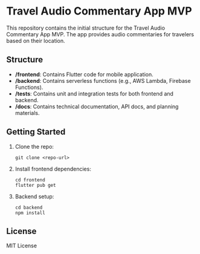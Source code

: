 # Travel Audio Commentary App MVP

This repository contains the initial structure for the Travel Audio Commentary App MVP. The app provides audio commentaries for travelers based on their location.

## Structure
- **/frontend**: Contains Flutter code for mobile application.
- **/backend**: Contains serverless functions (e.g., AWS Lambda, Firebase Functions).
- **/tests**: Contains unit and integration tests for both frontend and backend.
- **/docs**: Contains technical documentation, API docs, and planning materials.

## Getting Started
1. Clone the repo:
   ```
   git clone <repo-url>
   ```
2. Install frontend dependencies:
   ```
   cd frontend
   flutter pub get
   ```
3. Backend setup:
   ```
   cd backend
   npm install
   ```

## License
MIT License
